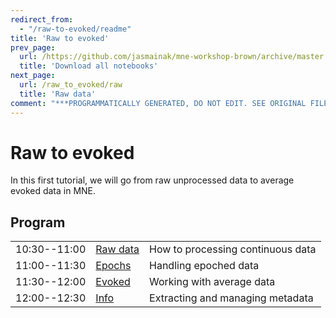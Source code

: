 ```yaml
---
redirect_from:
  - "/raw-to-evoked/readme"
title: 'Raw to evoked'
prev_page:
  url: /https://github.com/jasmainak/mne-workshop-brown/archive/master.zip
  title: 'Download all notebooks'
next_page:
  url: /raw_to_evoked/raw
  title: 'Raw data'
comment: "***PROGRAMMATICALLY GENERATED, DO NOT EDIT. SEE ORIGINAL FILES IN /content***"
---
```

# Raw to evoked

In this first tutorial, we will go from raw unprocessed data to
average evoked data in MNE.

Program
-------

|              |          			|		    						|
| :------      | :-----   			| :-----  							|
| 10:30--11:00 | [Raw data](raw) 	| How to processing continuous data |
| 11:00--11:30 | [Epochs](epochs)   | Handling epoched data             |
| 11:30--12:00 | [Evoked](evoked)   | Working with average data         |
| 12:00--12:30 | [Info](info)       | Extracting and managing metadata  |
